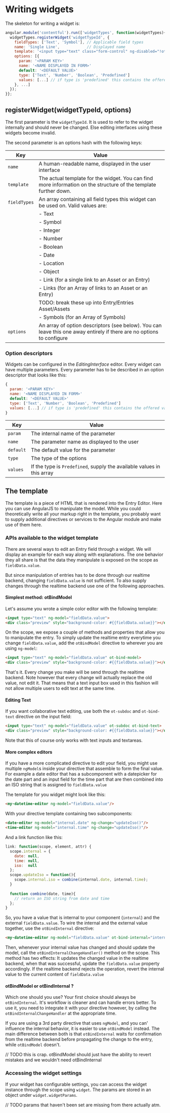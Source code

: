 # Writing widgets

The skeleton for writing a widget is:

```js
angular.module('contentful').run(['widgetTypes', function(widgetTypes){
  widgetTypes.registerWidget('widgetTypeId', {
    fieldTypes: ['Text', 'Symbol'], // Applicable field types
    name: 'Single Line',            // Displayed name
    template: '<input type="text" class="form-control" ng-disabled="!otEditable" ng-model="fieldData.value" ot-bind-text ot-subdoc>',
    options: [{
      param: '<PARAM KEY>'
      name: '<NAME DISPLAYED IN FORM>'
      default: '<DEFAULT VALUE>'
      type: ['Text', 'Number', 'Boolean', 'Predefined']
      values: [...] // if type is 'predefined' this contains the offered values
    }, ...]
  });
}};
```

## registerWidget(widgetTypeId, options)

The first parameter is the `widgetTypeId`. It is used to refer to the widget
internally and should never be changed. Else editing interfaces using
these widgets become invalid.

The second parameter is an options hash with the following keys:

| Key | Value|
| --- | -----|
| `name` | A human-readable name, displayed in the user interface
| `template` | The actual template for the widget. You can find more information on the structure of the template further down.
| `fieldTypes` | An array containing all field types this widget can be used on. Valid values are:
|| - Text|
|| - Symbol
|| - Integer
|| - Number
|| - Boolean
|| - Date
|| - Location
|| - Object
|| - Link (for a single link to an Asset or an Entry)
|| - Links (for an Array of links to an Asset or an Entry)
|| TODO: break these up into Entry/Entries Asset/Assets
|| - Symbols (for an Array of Symbols) 
| `options` | An array of option descriptors (see below). You can leave this one away entirely if there are no options to configure |

### Option descriptors

Widgets can be configured in the *EditingInterface* editor.
Every widget can have multiple parameters.
Every parameter has to be described in an option descriptor that looks like this:

```js
{
  param: '<PARAM KEY>'
  name: '<NAME DISPLAYED IN FORM>'
  default: '<DEFAULT VALUE>'
  type: ['Text', 'Number', 'Boolean', 'Predefined']
  values: [...] // if type is 'predefined' this contains the offered values
}
```

| Key | Value
| --- | -----
| `param` | The internal name of the parameter
| `name`  | The parameter name as displayed to the user
| `default` | The default value for the parameter
| `type`  | The type of the options
| `values` | If the type is `Predefined`, supply the available values in this array


## The template

The template is a piece of HTML that is rendered into the Entry Editor. Here you can use AngularJS to manipulate the model.
While you could theoretically write all your markup right in the template, you probably want to supply additional directives or services to the Angular module and make use of them here.

### APIs available to the widget template

There are several ways to edit an Entry field through a widget. We will display an example for each way along with explanations.
The one behavior they all share is that the data they manipulate is exposed on the scope as `fieldData.value`.

But since manipulation of entries has to be done through our realtime backend, changing `fieldData.value` is not sufficient. To also supply changes through the realtime backend use one of the following approaches.

#### Simplest method: otBindModel

Let's assume you wrote a simple color editor with the following template:
```html
<input type="text" ng-model="fieldData.value">
<div class="preview" style="background-color: #{{fieldData.value}}"></div>
```

On the scope, we expose a couple of methods and properties that allow you to manipulate the entry.
To simply update the realtime entry everytime you change `fieldData.value`, add the `otBindModel` directive to wherever you are using `ng-model`:

```html
<input type="text" ng-model="fieldData.value" ot-bind-model>
<div class="preview" style="background-color: #{{fieldData.value}}"></div>
```

That's it. Every change you make will be send through the realtime backend. Note however that every change will actually replace the old value, not edit it. That means that a text input box used in this fashion will not allow multiple users to edit text at the same time.

#### Editing Text

If you want collaborative text editing, use both the `ot-subdoc` and `ot-bind-text` directive on the input field:

```html
<input type="text" ng-model="fieldData.value" ot-subdoc ot-bind-text>
<div class="preview" style="background-color: #{{fieldData.value}}"></div>
```

Note that this of course only works with text inputs and textareas.

#### More complex editors

If you have a more complicated directive to edit your field, you might use multiple `ngModel`s inside your directive that assemble to form the final value. For example a date editor that has a subcomponent with a datepicker for the date part and an input field for the time part that are then combined into an ISO string that is assigned to `fieldData.value`

The template for you widget might look like this:
```html
<my-datetime-editor ng-model="fieldData.value"/>
```

With your directive template containing two subcomponents:
```html
<date-editor ng-model="internal.date" ng-change="updateIso()"/>
<time-editor ng-model="internal.time" ng-change="updateIso()"/>
```

And a link function like this:
```js
link: function(scope, element, attr) {
  scope.internal = {
    date: null,
    time: null,
    iso:  null
  };
  scope.updateIso = function(){
    scope.internal.iso = combine(internal.date, internal.time);
  }
  
  function combine(date, time){
    // return an ISO string from date and time  
  };
}
```

So, you have a value that is internal to your component (`internal`) and the external `fieldData.value`.
To wire the internal and the external value together, use the `otBindInternal` directive:

```html
<my-datetime-editor ng-model="fieldData.value" ot-bind-internal="internal.iso"/>
```

Then, whenever your internal value has changed and should update the model, call the `otBindInternalChangeHandler()` method on the scope. This method has two effects: It updates the changed value in the realtime backend, when that was successful, update the `fieldData.value` property accordingly. If the realtime backend rejects the operation, revert the internal value to the current content of `fieldData.value`

#### otBindModel or otBindInternal ?

Which one should you use? Your first choice should always be `otBindInternal`. It's workflow is cleaner and can handle errors better. To use it, you need to integrate it with your directive however, by calling the `otBindInternalChangeHandler` at the appropriate time. 

If you are using a 3rd party directive that uses `ngModel`, and you can' influence the internal behavior, it is easier to use `otBindModel` instead. The main difference between both is that `otBindInternal` waits for confirmation from the realtime backend before propagating the change to the entry, while `otBindModel` doesn't.

// TODO this is crap. otBindModel should just have the ability to revert mistakes and we wouldn't need otBindInternal

### Accessing the widget settings

If your widget has configurable settings, you can access the widget instance through the scope using `widget`.
The params are stored in an object under `widget.widgetParams`.

// TODO params that haven't been set are missing from there actually atm.
